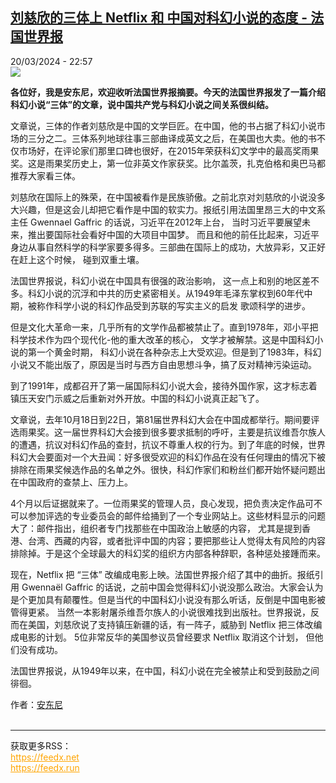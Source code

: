 <!--1710974707000-->
[刘慈欣的三体上 Netflix 和 中国对科幻小说的态度 - 法国世界报](https://www.rfi.fr/cn/%E4%B8%93%E6%A0%8F%E6%A3%80%E7%B4%A2/%E6%B3%95%E5%9B%BD%E4%B8%96%E7%95%8C%E6%8A%A5/20240320-%E5%88%98%E6%85%88%E6%AC%A3%E7%9A%84%E4%B8%89%E4%BD%93%E4%B8%8A-netflix-%E5%92%8C-%E4%B8%AD%E5%9B%BD%E5%AF%B9%E7%A7%91%E5%B9%BB%E5%B0%8F%E8%AF%B4%E7%9A%84%E6%80%81%E5%BA%A6)
------

<div>20/03/2024 - 22:57</div><img src="https://s.rfi.fr/media/display/a091f66a-6ffe-11ed-be36-005056a90284/w:1280/p:16x9/carre-30000-%E6%B3%95%E5%9B%BD%E4%B8%96%E7%95%8C%E6%8A%A5-journallemonde.jpg"><p><strong>各位好，我是安东尼，欢迎收听法国世界报摘要。今天的法国世界报发了一篇介绍科幻小说“三体”的文章，说中国共产党与科幻小说之间关系很纠结。                    </strong></p><div><p>文章说，三体的作者刘慈欣是中国的文学巨匠。在中国，他的书占据了科幻小说市场的三分之二。三体系列地球往事三部曲译成英文之后，在美国也大卖。他的书不仅市场好，在评论家们那里口碑也很好，在2015年荣获科幻文学中的最高奖雨果奖。这是雨果奖历史上，第一位非英文作家获奖。比尔盖茨，扎克伯格和奥巴马都推荐大家看三体。</p><p>刘慈欣在国际上的殊荣，在中国被看作是民族骄傲。之前北京对刘慈欣的小说没多大兴趣，但是这会儿却把它看作是中国的软实力。报纸引用法国里昂三大的中文系主任 Gwennael Gaffric 的话说，习近平在2012年上台， 当时习近平要展望未来，推出要国际社会看好中国的大项目中国梦。 而且和他的前任比起来，习近平身边从事自然科学的科学家要多得多。三部曲在国际上的成功，大放异彩，又正好在赶上这个时候， 碰到双重土壤。</p><p>法国世界报说，科幻小说在中国具有很强的政治影响， 这一点上和别的地区差不多。科幻小说的沉浮和中共的历史紧密相关。从1949年毛泽东掌权到60年代中期，被称作科学小说的科幻作品受到苏联的写实主义的启发 歌颂科学的进步。</p><p>但是文化大革命一来，几乎所有的文学作品都被禁止了。直到1978年，邓小平把科学技术作为四个现代化-他的重大改革的核心， 文学才被解禁。这是中国科幻小说的第一个黄金时期， 科幻小说在各种杂志上大受欢迎。但是到了1983年，科幻小说又不能出版了，原因是当时与西方自由思想斗争，搞了反对精神污染运动。</p><p>到了1991年，成都召开了第一届国际科幻小说大会，接待外国作家，这才标志着镇压天安门示威之后重新对外开放。中国的科幻小说真正起飞了。</p><p>文章说，去年10月18日到22日，第81届世界科幻大会在中国成都举行。期间要评选雨果奖。这一届世界科幻大会接到很多要求抵制的呼吁，主要是抗议维吾尔族人的遭遇，抗议对科幻作品的查封，抗议不尊重人权的行为。到了年底的时候，世界科幻大会要面对一个大丑闻：好多很受欢迎的科幻作品在没有任何理由的情况下被排除在雨果奖候选作品的名单之外。很快，科幻作家们和粉丝们都开始怀疑问题出在中国政府的查禁上、压力上。</p><p>4个月以后证据就来了。一位雨果奖的管理人员，良心发现，把负责决定作品可不可以参加评选的专业委员会的邮件给捅到了一个专业网站上。这些材料显示的问题大了：邮件指出，组织者专门找那些在中国政治上敏感的内容， 尤其是提到香港、台湾、西藏的内容，或者批评中国的内容；要把那些让人觉得太有风险的内容排除掉。于是这个全球最大的科幻奖的组织方内部各种辞职，各种惩处接踵而来。</p><p>现在，Netflix 把 “三体” 改编成电影上映。法国世界报介绍了其中的曲折。报纸引用 Gwennaël Gaffric 的话说，之前中国会觉得科幻小说没那么政治。大家会认为是个更加具有颠覆性。但是当代的中国科幻小说没有那么听话，反倒是中国电影被管得更紧。 当然一本影射屠杀维吾尔族人的小说很难找到出版社。世界报说，反而在美国，刘慈欣说了支持镇压新疆的话，有一阵子，威胁到 Netflix 把三体改编成电影的计划。 5位非常反华的美国参议员曾经要求 Netflix 取消这个计划， 但他们没有成功。</p><p>法国世界报说，从1949年以来，在中国，科幻小说在完全被禁止和受到鼓励之间徘徊。</p><div data-selfpromo-newsletter></div><div data-selfpromo-app></div></div><div><div><div><div><span>作者：</span><a href="/cn/%E4%BD%9C%E8%80%85/%E5%AE%89%E4%B8%9C%E5%B0%BC/" title="安东尼">安东尼</a></div></div></div></div><br><hr><div>获取更多RSS：<br><a href="https://feedx.net" style="color:orange" target="_blank">https://feedx.net</a> <br><a href="https://feedx.run" style="color:orange" target="_blank">https://feedx.run</a><br></div>
